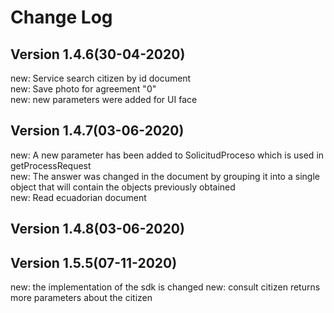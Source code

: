 # Change Log 

## **Version 1.4.6(30-04-2020)** ##

new: Service search citizen by id document<br>
new: Save photo for agreement "0"<br>
new: new parameters were added for UI face<br>

## **Version 1.4.7(03-06-2020)** ##

new: A new parameter has been added to SolicitudProceso which is used in getProcessRequest<br>
new: The answer was changed in the document by grouping it into a single object that will contain the objects previously obtained<br>
new: Read ecuadorian document<br>

## **Version 1.4.8(03-06-2020)** ##

## **Version 1.5.5(07-11-2020)** ##

new: the implementation of the sdk is changed
new: consult citizen returns more parameters about the citizen
